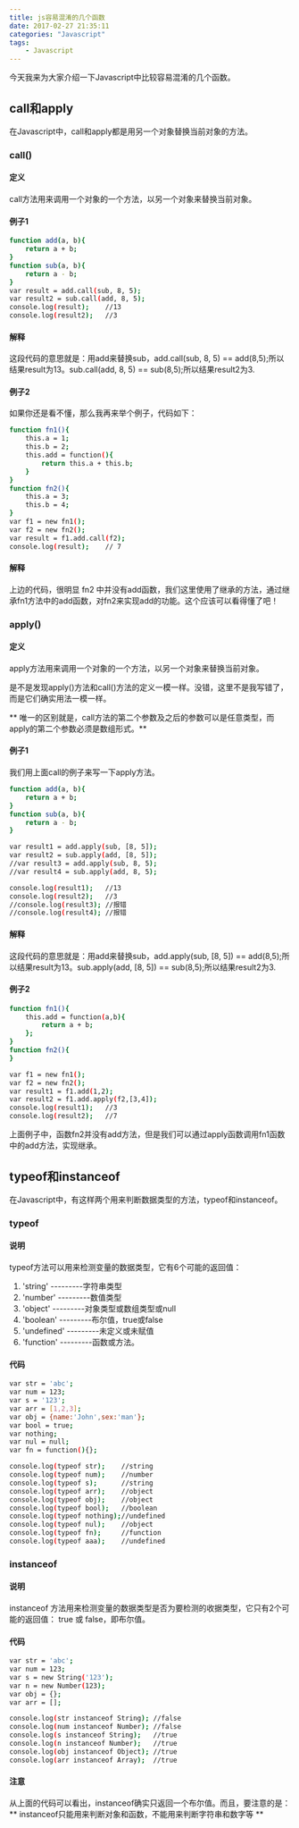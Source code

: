 ```yaml
---
title: js容易混淆的几个函数
date: 2017-02-27 21:35:11
categories: "Javascript"
tags:
	- Javascript
---
```


今天我来为大家介绍一下Javascript中比较容易混淆的几个函数。

## call和apply

在Javascript中，call和apply都是用另一个对象替换当前对象的方法。

### call()

#### 定义

call方法用来调用一个对象的一个方法，以另一个对象来替换当前对象。

#### 例子1

``` bash
function add(a, b){
	return a + b;
}
function sub(a, b){
	return a - b;
}
var result = add.call(sub, 8, 5);
var result2 = sub.call(add, 8, 5);
console.log(result);	//13
console.log(result2);	//3
```

#### 解释

这段代码的意思就是：用add来替换sub，add.call(sub, 8, 5) == add(8,5);所以结果result为13。sub.call(add, 8, 5) == sub(8,5);所以结果result2为3.

#### 例子2

如果你还是看不懂，那么我再来举个例子，代码如下：

``` bash
function fn1(){
	this.a = 1;
	this.b = 2;
	this.add = function(){
		return this.a + this.b;
	}
}
function fn2(){
	this.a = 3;
	this.b = 4;
}
var f1 = new fn1();
var f2 = new fn2();
var result = f1.add.call(f2);
console.log(result);	// 7
```

#### 解释

上边的代码，很明显 fn2 中并没有add函数，我们这里使用了继承的方法，通过继承fn1方法中的add函数，对fn2来实现add的功能。这个应该可以看得懂了吧！

### apply()

#### 定义

apply方法用来调用一个对象的一个方法，以另一个对象来替换当前对象。

是不是发现apply()方法和call()方法的定义一模一样。没错，这里不是我写错了，而是它们确实用法一模一样。

** 唯一的区别就是，call方法的第二个参数及之后的参数可以是任意类型，而apply的第二个参数必须是数组形式。**

#### 例子1

我们用上面call的例子来写一下apply方法。

``` bash
function add(a, b){
	return a + b;
}
function sub(a, b){
	return a - b;
}

var result1 = add.apply(sub, [8, 5]);
var result2 = sub.apply(add, [8, 5]);
//var result3 = add.apply(sub, 8, 5);
//var result4 = sub.apply(add, 8, 5);

console.log(result1);	//13
console.log(result2);	//3
//console.log(result3);	//报错
//console.log(result4);	//报错
```

#### 解释

这段代码的意思就是：用add来替换sub，add.apply(sub, [8, 5]) == add(8,5);所以结果result为13。sub.apply(add, [8, 5]) == sub(8,5);所以结果result2为3.

#### 例子2

``` bash
function fn1(){
	this.add = function(a,b){
		return a + b;
	};
}
function fn2(){
}

var f1 = new fn1();
var f2 = new fn2();
var result1 = f1.add(1,2);
var result2 = f1.add.apply(f2,[3,4]);
console.log(result1);	//3
console.log(result2);	//7
```

上面例子中，函数fn2并没有add方法，但是我们可以通过apply函数调用fn1函数中的add方法，实现继承。

## typeof和instanceof

在Javascript中，有这样两个用来判断数据类型的方法，typeof和instanceof。

### typeof

#### 说明

typeof方法可以用来检测变量的数据类型，它有6个可能的返回值：
1. 'string'       ---------字符串类型
2. 'number'       ---------数值类型
3. 'object'       ---------对象类型或数组类型或null
4. 'boolean'      ---------布尔值，true或false
5. 'undefined'    ---------未定义或未赋值
6. 'function'     ---------函数或方法。

#### 代码

``` bash
var str = 'abc';
var num = 123;
var s = '123';
var arr = [1,2,3];
var obj = {name:'John',sex:'man'};
var bool = true;
var nothing;
var nul = null;
var fn = function(){};

console.log(typeof str);	//string
console.log(typeof num);	//number
console.log(typeof s);		//string
console.log(typeof arr);	//object
console.log(typeof obj);	//object
console.log(typeof bool);	//boolean
console.log(typeof nothing);//undefined
console.log(typeof nul);	//object
console.log(typeof fn);		//function
console.log(typeof aaa);	//undefined
```

### instanceof

#### 说明

instanceof 方法用来检测变量的数据类型是否为要检测的收据类型，它只有2个可能的返回值：
true 或 false，即布尔值。

#### 代码

``` bash
var str = 'abc';
var num = 123;
var s = new String('123');
var n = new Number(123);
var obj = {};
var arr = [];

console.log(str instanceof String);	//false
console.log(num instanceof Number);	//false
console.log(s instanceof String);	//true
console.log(n instanceof Number);	//true
console.log(obj instanceof Object);	//true
console.log(arr instanceof Array);	//true
```

#### 注意

从上面的代码可以看出，instanceof确实只返回一个布尔值。而且，要注意的是：
** instanceof只能用来判断对象和函数，不能用来判断字符串和数字等 **

